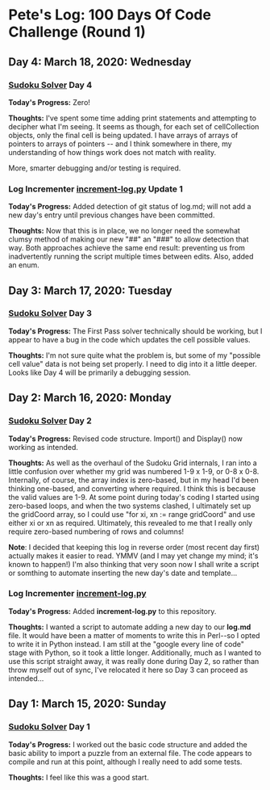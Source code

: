 # Pete's Log: 100 Days Of Code Challenge (Round 1)

## Day 4: March 18, 2020: Wednesday

### [Sudoku Solver](https://github.com/PJSoftware/sudoku-solver) Day 4

**Today's Progress:** Zero!

**Thoughts:** I've spent some time adding print statements and attempting to decipher what I'm seeing. It seems as though, for each set of cellCollection objects, only the final cell is being updated. I have arrays of arrays of pointers to arrays of pointers -- and I think somewhere in there, my understanding of how things work does not match with reality.

More, smarter debugging and/or testing is required.

### Log Incrementer [increment-log.py](https://github.com/PJSoftware/100-days-of-code/blob/master/increment-log.py) Update 1

**Today's Progress:** Added detection of git status of log.md; will not add a new day's entry until previous changes have been committed.

**Thoughts:** Now that this is in place, we no longer need the somewhat clumsy method of making our new "##" an "###" to allow detection that way. Both approaches achieve the same end result: preventing us from inadvertently running the script multiple times between edits. Also, added an enum.

## Day 3: March 17, 2020: Tuesday

### [Sudoku Solver](https://github.com/PJSoftware/sudoku-solver) Day 3

**Today's Progress:** The First Pass solver technically should be working, but I appear to have a bug in the code which updates the cell possible values.

**Thoughts:** I'm not sure quite what the problem is, but some of my "possible cell value" data is not being set properly. I need to dig into it a little deeper. Looks like Day 4 will be primarily a debugging session.

## Day 2: March 16, 2020: Monday

### [Sudoku Solver](https://github.com/PJSoftware/sudoku-solver) Day 2

**Today's Progress:** Revised code structure. Import() and Display() now working as intended.

**Thoughts:** As well as the overhaul of the Sudoku Grid internals, I ran into a little confusion over whether my grid was numbered 1-9 x 1-9, or 0-8 x 0-8. Internally, of course, the array index is zero-based, but in my head I'd been thinking one-based, and converting where required. I think this is because the valid values are 1-9. At some point during today's coding I started using zero-based loops, and when the two systems clashed, I ultimately set up the gridCoord array, so I could use "for xi, xn := range gridCoord" and use either xi or xn as required. Ultimately, this revealed to me that I really only require zero-based numbering of rows and columns!

**Note**: I decided that keeping this log in reverse order (most recent day first) actually makes it easier to read. YMMV (and I may yet change my mind; it's known to happen!) I'm also thinking that very soon now I shall write a script or somthing to automate inserting the new day's date and template...

### Log Incrementer [increment-log.py](https://github.com/PJSoftware/100-days-of-code/blob/master/increment-log.py)

**Today's Progress:** Added **increment-log.py** to this repository.

**Thoughts:** I wanted a script to automate adding a new day to our **log.md** file. It would have been a matter of moments to write this in Perl--so I opted to write it in Python instead. I am still at the "google every line of code" stage with Python, so it took a little longer. Additionally, much as I wanted to use this script straight away, it was really done during Day 2, so rather than throw myself out of sync, I've relocated it here so Day 3 can proceed as intended...

## Day 1: March 15, 2020: Sunday

### [Sudoku Solver](https://github.com/PJSoftware/sudoku-solver) Day 1

**Today's Progress:** I worked out the basic code structure and added the basic ability to import a puzzle from an external file. The code appears to compile and run at this point, although I really need to add some tests.

**Thoughts:** I feel like this was a good start.
